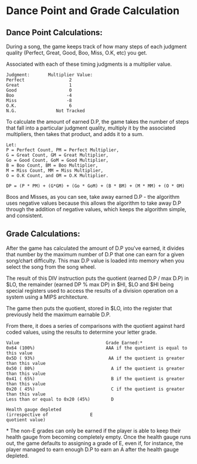 # Dance Point and Grade Calculation
## Dance Point Calculations:
During a song, the game keeps track of how many steps of each judgment quality (Perfect, Great, Good, Boo, Miss, O.K, etc) you get.

Associated with each of these timing judgments is a multiplier value.

```
Judgment:       Multiplier Value:
Perfect                 2
Great                   1
Good                    0
Boo                    -4
Miss                   -8
O.K.                    6
N.G.               Not Tracked
```

To calculate the amount of earned D.P, the game takes the number of steps that fall into a particular judgment quality, multiply it by the associated multipliers, then takes that product, and adds it to a sum.

```
Let:
P = Perfect Count, PM = Perfect Multiplier,
G = Great Count, GM = Great Multiplier,
Go = Good Count, GoM = Good Multiplier,
B = Boo Count, BM = Boo Multiplier,
M = Miss Count, MM = Miss Multiplier,
O = O.K Count, and OM = O.K Multiplier.

DP = (P * PM) + (G*GM) + (Go * GoM) + (B * BM) + (M * MM) + (O * OM)
```

Boos and Misses, as you can see, take away earned D.P - the algorithm uses negative values because this allows the algorithm to take away D.P through the addition of negative values, which keeps the algorithm simple, and consistent.

## Grade Calculations:
After the game has calculated the amount of D.P you've earned, it divides that number by the maximum number of D.P that one can earn for a given song/chart difficulty.  This max D.P value is loaded into memory when you select the song from the song wheel.

The result of this DIV instruction puts the quotient (earned D.P / max D.P) in $LO, the remainder (earned DP % max DP) in $HI, $LO and $HI being special registers used to access the results of a division operation on a system using a MIPS architecture.

The game then puts the quotient, stored in $LO, into the register that previously held the maximum earnable D.P.

From there, it does a series of comparisons with the quotient against hard coded values, using the results to determine your letter grade.
```
Value                                 Grade Earned:*
0x64 (100%)                           AAA if the quotient is equal to this value
0x5D ( 93%)                            AA if the quotient is greater than this value
0x50 ( 80%)                             A if the quotient is greater than this value
0x41 ( 65%)                             B if the quotient is greater than this value
0x20 ( 45%)                             C if the quotient is greater than this value
Less than or equal to 0x20 (45%)        D

Health gauge depleted
(irrespective of                E
quotient value)
```
\* The non-E grades can only be earned if the player is able to keep their health gauge from becoming completely empty.  Once the health gauge runs out, the game defaults to assigning a grade of E, even if, for instance, the player managed to earn enough D.P to earn an A after the health gauge depleted.
